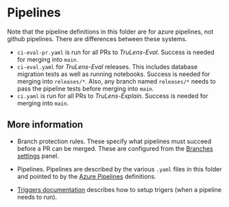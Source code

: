 # Pipelines

Note that the pipeline definitions in this folder are for azure pipelines, not
github pipelines. There are differences between these systems.

- `ci-eval-pr.yaml` is run for all PRs to _TruLens-Eval_. Success is needed for
  merging into `main`.
- `ci-eval.yaml` for _TruLens-Eval_ releases. This includes database migration
  tests as well as running notebooks. Success is needed for merging into
  `releases/*`. Also, any branch named `releases/*` needs to pass the pipeline
  tests before merging into `main`.
- `ci.yaml` is run for all PRs to _TruLens-Explain_. Success is needed for
  merging into `main`.

## More information

- Branch protection rules. These specify what pipelines must succeed before a PR
  can be merged. These are configured from the [Branches
  settings](https://github.com/truera/trulens/settings/branches) panel.

- Pipelines. Pipelines are described by the various `.yaml` files in this folder
  and pointed to by the [Azure
  Pipelines](https://dev.azure.com/truera/trulens/_build) definitions.

- [Triggers
  documentation](https://learn.microsoft.com/en-us/azure/devops/pipelines/build/triggers?view=azure-devops)
  describes how to setup trigers (when a pipeline needs to run).
